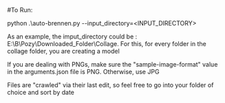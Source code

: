 #To Run:

 python .\auto-brennen.py --input_directory=<INPUT_DIRECTORY>

 As an example, the imput_directory could be : E:\B\Pozy\Downloaded_Folder\Collage. For this, for every folder in the collage folder, you are creating a model

 If you are dealing with PNGs, make sure the "sample-image-format" value in the arguments.json file is PNG. Otherwise, use JPG

 Files are "crawled" via their last edit, so feel free to go into your folder of choice and sort by date